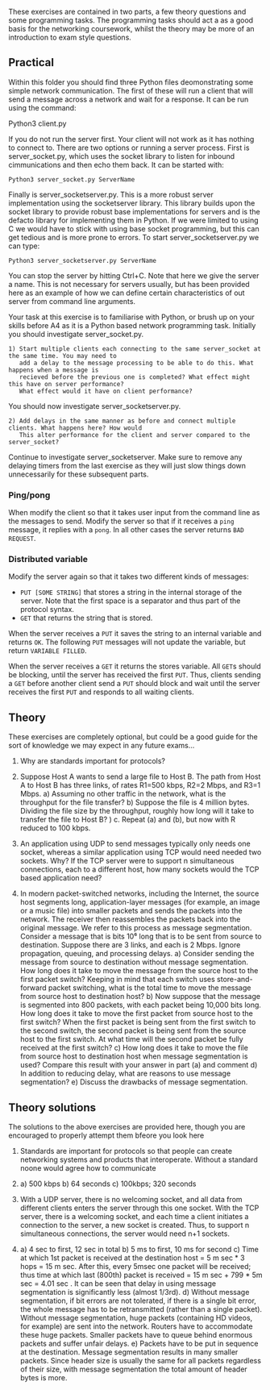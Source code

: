 These exercises are contained in two parts, a few theory questions and some programming tasks. The programming
tasks should act a as a good basis for the networking coursework, whilst the theory may be more of an introduction
to exam style questions.

## Practical

Within this folder you should find three Python files deomonstrating some simple network communication.
The first of these will run a client that will send a message across a network and wait for a response.
It can be run using the command:
   
   Python3 client.py

If you do not run the server first. Your client will not work as it has nothing to connect to. 
There are two options or running a server process. First is server_socket.py, which uses the socket 
library to listen for inbound cimmunications and then echo them back. It can be started with:

    Python3 server_socket.py ServerName

Finally is server_socketserver.py. This is a more robust server implementation using the socketserver 
library. This library builds upon the socket library to provide robust base implementations for servers
and is the defacto library for implementing them in Python. If we were limited to using C we would
have to stick with using base socket programming, but this can get tedious and is more prone to errors.
To start server_socketserver.py we can type:

    Python3 server_socketserver.py ServerName

You can stop the server by hitting Ctrl+C. Note that here we give the server a name. This is not necessary
for servers usually, but has been provided here as an example of how we can define certain characteristics
of out server from command line arguments.

Your task at this exercise is to familiarise with Python, or brush up on your skills before A4 as 
it is a Python based network programming task. Initially you should investigate server_socket.py. 

    1) Start multiple clients each connecting to the same server_socket at the same time. You may need to 
       add a delay to the message processing to be able to do this. What happens when a message is
       recieved before the previous one is completed? What effect might this have on server performance? 
       What effect would it have on client performance?
       
You should now investigate server_socketserver.py. 

    2) Add delays in the same manner as before and connect multiple clients. What happens here? How would
       This alter performance for the client and server compared to the server_socket?
    
Continue to investigate server_socketserver. Make sure to remove any delaying timers from the last exercise
as they will just slow things down unnecessarily for these subsequent parts.

### Ping/pong
When modify the client so that it takes user input from the command line as the messages to send. Modify the server so that if it receives a `ping` message, it replies with a `pong`. In all other cases the server returns `BAD REQUEST`.

### Distributed variable
Modify the server again so that it takes two different kinds of messages:

* `PUT [SOME STRING]` that stores a string in the internal storage of the server. Note that the first space is a separator and thus part of the protocol syntax.
* `GET` that returns the string that is stored.

When the server receives a `PUT` it saves the string to an internal variable and returns `OK`. The following `PUT` messages will not update the variable, but return `VARIABLE FILLED`.

When the server receives a `GET` it returns the stores variable. All `GET`s should be blocking, until the server has received the first `PUT`. Thus, clients sending a `GET` before another client send a `PUT` should block and wait until the server receives the first `PUT` and responds to all waiting clients.

## Theory
These exercises are completely optional, but could be a good guide for the sort of knowledge we 
may expect in any future exams... 

1) Why are standards important for protocols?

2) Suppose Host A wants to send a large file to Host B. The path from Host A to Host B has 
    three links, of rates R1=500 kbps, R2=2 Mbps, and R3=1 Mbps.
        a) Assuming no other traffic in the network, what is the throughput for the file 
            transfer?
        b) Suppose the file is 4 million bytes. Dividing the file size by the throughput, 
            roughly how long will it take to transfer the file to Host B?
        ) c. Repeat (a) and (b), but now with R reduced to 100 kbps.

3) An application using UDP to send messages typically only needs one socket, whereas a 
    similar application using TCP would need needed two sockets. Why? If the TCP server were 
    to support n simultaneous connections, each to a different host, how many sockets would 
    the TCP based application need?
    
4) In modern packet-switched networks, including the Internet, the source host segments
    long, application-layer messages (for example, an image or a music file) into smaller packets
    and sends the packets into the network. The receiver then reassembles the packets back into
    the original message. We refer to this process as message segmentation. Consider a
    message that is bits 10⁶ long that is to be sent from source to destination. Suppose there
    are 3 links, and each is 2 Mbps. Ignore propagation, queuing, and processing delays.
     a) Consider sending the message from source to destination without message
        segmentation. How long does it take to move the message from the source host to the
        first packet switch? Keeping in mind that each switch uses store-and-forward packet
        switching, what is the total time to move the message from source host to destination
        host?
     b) Now suppose that the message is segmented into 800 packets, with each packet being
        10,000 bits long. How long does it take to move the first packet from source host to the
        first switch? When the first packet is being sent from the first switch to the second switch,
        the second packet is being sent from the source host to the first switch. At what time will
        the second packet be fully received at the first switch?
     c) How long does it take to move the file from source host to destination host when
        message segmentation is used? Compare this result with your answer in part (a) and
        comment
     d) In addition to reducing delay, what are reasons to use message segmentation?
     e) Discuss the drawbacks of message segmentation.

## Theory solutions

The solutions to the above exercises are provided here, though you are encouraged to properly
attempt them bfeore you look here

1) Standards are important for protocols so that people can create networking systems and products that interoperate. Without a standard noone would agree how to communicate
   
2)  a) 500 kbps 
    b) 64 seconds
    c) 100kbps; 320 seconds
    
3) With a UDP server, there is no welcoming socket, and all data from different clients  enters the server through this one socket. With the TCP server, there is a welcoming socket, and each time a client initiates a connection to the server, a new socket is created. Thus, to support n simultaneous connections, the server would need n+1 sockets.
    
4)  a) 4 sec to first, 12 sec in total
    b) 5 ms to first, 10 ms for second
    c) Time at which 1st packet is received at the destination host =
        5 m sec * 3 hops = 15 m sec. After this, every 5msec one packet will be received; thus time at which last (800th) packet is received = 15 m sec + 799 * 5m sec = 4.01 sec . It can be seen that delay in using message segmentation is significantly less (almost 1/3rd). 
    d) Without message segmentation, if bit errors are not tolerated, if there is a single bit error, the whole message has to be retransmitted (rather than a single packet). Without message segmentation, huge packets (containing HD videos, for example) are sent into the network. Routers have to accommodate these huge packets. Smaller packets have to queue behind enormous packets and suffer unfair delays.
    e) Packets have to be put in sequence at the destination.         Message segmentation results in many smaller packets. Since header size is usually the same for all packets regardless of their size, with message segmentation the total amount of header bytes is more.
